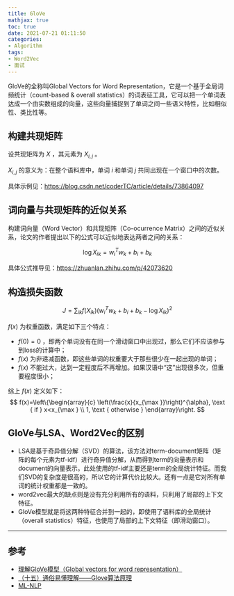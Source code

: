 ```yaml
---
title: GloVe
mathjax: true
toc: true
date: 2021-07-21 01:11:50
categories:
- Algorithm
tags:
- Word2Vec
- 面试
---
```

GloVe的全称叫Global Vectors for Word Representation，它是一个基于全局词频统计（count-based & overall statistics）的词表征工具，它可以把一个单词表达成一个由实数组成的向量，这些向量捕捉到了单词之间一些语义特性，比如相似性、类比性等。

<!--more-->

## 构建共现矩阵
设共现矩阵为 $X$ ，其元素为 $X_{i,j}$ 。

$X_{i,j}$ 的意义为：在整个语料库中，单词 $i$ 和单词 $j$ 共同出现在一个窗口中的次数。

具体示例见：https://blog.csdn.net/coderTC/article/details/73864097

## 词向量与共现矩阵的近似关系
构建词向量（Word Vector）和共现矩阵（Co-ocurrence Matrix）之间的近似关系，论文的作者提出以下的公式可以近似地表达两者之间的关系：

$$
\log X_{i k}=w_{i}^{T} w_{k}+b_{i}+b_{k}
$$

具体公式推导见：https://zhuanlan.zhihu.com/p/42073620

## 构造损失函数
$$
J=\sum_{i k} f\left(X_{i k}\right)\left(w_{i}^{T} w_{k}+b_{i}+b_{k}-\log X_{i k}\right)^{2}
$$

$f(x)$ 为权重函数，满足如下三个特点：
- $f(0)=0$ ，即两个单词没有在同一个滑动窗口中出现过，那么它们不应该参与到loss的计算中；
- $f(x)$ 为非递减函数，即这些单词的权重要大于那些很少在一起出现的单词；
- $f(x)$ 不能过大，达到一定程度后不再增加。如果汉语中“这”出现很多次，但重要程度很小；

综上 $f(x)$ 定义如下：
$$
f(x)=\left\{\begin{array}{c}
\left(\frac{x}{x_{\max }}\right)^{\alpha}, \text { if } x<x_{\max } \\
1, \text { otherwise }
\end{array}\right.
$$

## GloVe与LSA、Word2Vec的区别
- LSA是基于奇异值分解（SVD）的算法，该方法对term-document矩阵（矩阵的每个元素为tf-idf）进行奇异值分解，从而得到term的向量表示和document的向量表示。此处使用的tf-idf主要还是term的全局统计特征。而我们SVD的复杂度是很高的，所以它的计算代价比较大。还有一点是它对所有单词的统计权重都是一致的。
- word2vec最大的缺点则是没有充分利用所有的语料，只利用了局部的上下文特征。
- GloVe模型就是将这两种特征合并到一起的，即使用了语料库的全局统计（overall statistics）特征，也使用了局部的上下文特征（即滑动窗口）。

___

## 参考

- [理解GloVe模型（Global vectors for word representation）](https://blog.csdn.net/coderTC/article/details/73864097)
- [（十五）通俗易懂理解——Glove算法原理](https://zhuanlan.zhihu.com/p/42073620)
- [ML-NLP](https://github.com/NLP-LOVE/ML-NLP)